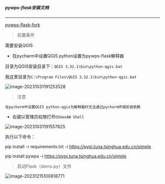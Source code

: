 ##### pywps-flask安装文档

----

[pywps-flask-fork](https://github.com/zhangyongjian258/pywps-flask)

> 前置条件

需要安装QGIS

- 在pycharm中设置QGIS python设置为pywps-flask解释器

目录为QGIS安装目录下：`QGIS 3.32.1\bin\python-qgis.bat`

我这里目录为`C:\Program Files\QGIS 3.32.1\bin\python-qgis.bat`

![image-20231031191253528](E:%5Cprojects%5Cpc-projects%5Cpywps-flask%5CREADME.assets%5Cimage-20231031191253528.png)

> 注意

```
在pycharm中设置QGIS python-qgis为解释器时无法通过pycharm终端安装依赖
```

- 右键以管理员权限打开`OSGeo4W Shell`

![image-20231031191557825](E:%5Cprojects%5Cpc-projects%5Cpywps-flask%5CREADME.assets%5Cimage-20231031191557825.png)

执行以下命令：

pip install -r requirements.txt -i https://pypi.tuna.tsinghua.edu.cn/simple

pip install pywps -i https://pypi.tuna.tsinghua.edu.cn/simple

> 启动Flask（demo.py）文件

![image-20231215100818771](E:%5Cprojects%5Cqgis%5Cpywps-flask%5Cpywps-flask%20install.assets%5Cimage-20231215100818771.png)